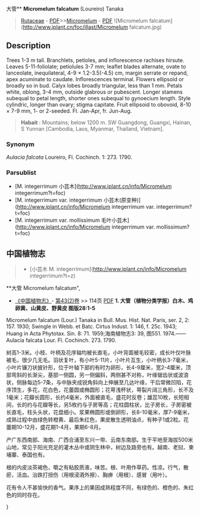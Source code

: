 大管** **Micromelum falcatum** (Loureiro) Tanaka

> [Rutaceae](http://www.iplant.cn/info/Rutaceae?t=foc) - [PDF](http://www.iplant.cn/foc/pdf/Rutaceae.pdf)>>[Micromelum](http://www.iplant.cn/info/Micromelum?t=foc) - [PDF](http://www.iplant.cn/foc/pdf/Micromelum.pdf)
![Micromelum falcatum](http://www.iplant.cn/foc/illast/Micromelum falcatum.jpg)

## Description

Trees 1-3 m tall. Branchlets, petioles, and inflorescence rachises hirsute. Leaves 5-11-foliolate; petiolules 3-7 mm; leaflet blades alternate, ovate to lanceolate, inequilateral, 4-9 × 1.2-3.5(-4.5) cm, margin serrate or repand, apex acuminate to caudate. Inflorescences terminal. Flowers ellipsoid or broadly so in bud. Calyx lobes broadly triangular, less than 1 mm. Petals white, oblong, 3-4 mm, outside glabrous or pubescent. Longer stamens subequal to petal length, shorter ones subequal to gynoecium length. Style cylindric, longer than ovary; stigma capitate. Fruit ellipsoid to obovoid, 8-10 × 7-9 mm, 1- or 2-seeded. Fl. Jan-Apr, fr. Jun-Aug.


> **Habait** : 
> Mountains; below 1200 m. SW Guangdong, Guangxi, Hainan, S Yunnan [Cambodia, Laos, Myanmar, Thailand, Vietnam].

### Synonym
*Aulacia falcata* Loureiro, Fl. Cochinch. 1: 273. 1790.



### Parsublist

* [M.  integerrimum  小芸木](http://www.iplant.cn/info/Micromelum integerrimum?t=foc)
* [M.  integerrimum var. integerrimum  小芸木(原变种)](http://www.iplant.cn/info/Micromelum integerrimum var. integerrimum?t=foc)
* [M.  integerrimum var. mollissimum  毛叶小芸木](http://www.iplant.cn/info/Micromelum integerrimum var. mollissimum?t=foc)

## 中国植物志

> * [小芸木  M.  integerrimum](http://www.iplant.cn/info/Micromelum integerrimum?t=z)


**大管 Micromelum falcatum",


* [《中国植物志》](http://www.iplant.cn/frps)- [第43(2)卷](http://www.iplant.cn/frps/vol/43(2)) >> 114页 [PDF](http://www.iplant.cn/frps/pdf/43(2)/114.PDF)
**1. 大管（植物分类学报）白木、鸡卵黄、山黄皮、野黄皮 图版28:1-5**

Micromelum falcatum (Lour.) Tanaka in Bull. Mus. Hist. Nat. Paris, ser. 2, 2: 157. 1930; Swingle in Webb. et Batc. Cirtus Indust. 1: 146, f. 25c. 1943; Huang in Acta Phytotax. Sin. 8: 71. 1959;海南植物志3: 39, 图551. 1974.——Aulacia falcata Lour. Fl. Cochinch. 273. 1790.

树高1-3米。小枝、叶柄及花序轴均被长直毛，小叶背面被毛较密，成长叶仅叶脉被毛，很少几无毛。羽状复叶，有小叶5-11片，小叶片互生，小叶柄长3-7毫米，小叶片镰刀状披针形，位于叶轴下部的有时为卵形，长4-9厘米，宽2-4厘米，顶部弯斜的长渐尖，基部一侧圆，另一侧偏斜，两侧甚不对称，叶缘锯齿状或波浪状，侧脉每边5-7条，与中脉夹成锐角斜向上伸展至几达叶缘，干后常微凹陷，花序顶生，多花，花白色，花蕾圆或椭圆形；花萼浅杯状，萼裂片阔三角形，长不及1毫米；花瓣长圆形，长约4毫米，外面被直毛，盛花时反卷；雄蕊10枚，长短相间，长的约与花瓣等长，另5枚约与子房等高；花柱圆柱状，比子房长，子房密被长直毛，柱头头状，花盘细小。浆果椭圆形或倒卵形，长8-10毫米，厚7-9毫米，成熟过程中由绿色转橙黄、最后朱红色，果皮散生透明油点，有种子1或2粒。花蕾期10-12月，盛花期1-4月，果期6-8月。

产广东西南部、海南、广西合浦至东兴一带、云南东南部。生于平地至海拔500米山地，常见于阳光充足的灌木丛中或阴生林中，树边及路旁也有。越南、老挝、柬埔寨、泰国也有。

根的内皮淡茶褐色，嚼之有粘胶质液，味苦。根、叶用作草药。性凉。行气，散瘀，活血。治跌打扭伤（用根浸酒外擦）、胸痹（用根〕、感冒（用叶）。

花有令人不甚愉快的香气。果序上的果因成熟程度不同，有绿色的、橙色的、朱红色的同时存在。



}